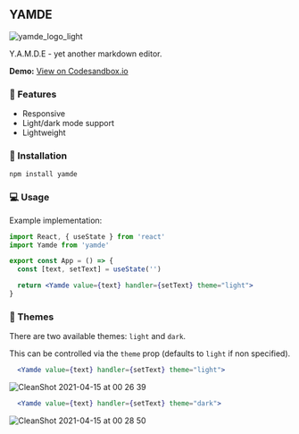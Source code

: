 ## YAMDE

![yamde_logo_light](https://user-images.githubusercontent.com/69169115/114769765-86de3f00-9d62-11eb-9b28-c691f62f0e86.png)

Y.A.M.D.E - yet another markdown editor.

**Demo:** [View on Codesandbox.io](https://codesandbox.io/s/modest-framework-6zmgb?file=/src/App.js)

### 🌱 Features

- Responsive
- Light/dark mode support
- Lightweight

### 🔧 Installation

`npm install yamde`

### 💻 Usage

Example implementation:

```jsx
import React, { useState } from 'react'
import Yamde from 'yamde'

export const App = () => {
  const [text, setText] = useState('')

  return <Yamde value={text} handler={setText} theme="light">
}
```

### 🎨 Themes

There are two available themes: `light` and `dark`.

This can be controlled via the `theme` prop (defaults to `light` if non specified).

```jsx
  <Yamde value={text} handler={setText} theme="light">
```

![CleanShot 2021-04-15 at 00 26 39](https://user-images.githubusercontent.com/69169115/114793141-a6d12b00-9d81-11eb-9005-828d5ed6c931.gif)

```jsx
  <Yamde value={text} handler={setText} theme="dark">
```

![CleanShot 2021-04-15 at 00 28 50](https://user-images.githubusercontent.com/69169115/114793167-b5b7dd80-9d81-11eb-9ca9-c8c2a90e27c0.gif)
